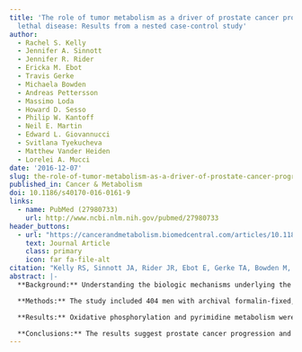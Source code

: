 ```yaml
---
title: 'The role of tumor metabolism as a driver of prostate cancer progression and
  lethal disease: Results from a nested case-control study'
author:
  - Rachel S. Kelly
  - Jennifer A. Sinnott
  - Jennifer R. Rider
  - Ericka M. Ebot
  - Travis Gerke
  - Michaela Bowden
  - Andreas Pettersson
  - Massimo Loda
  - Howard D. Sesso
  - Philip W. Kantoff
  - Neil E. Martin
  - Edward L. Giovannucci
  - Svitlana Tyekucheva
  - Matthew Vander Heiden
  - Lorelei A. Mucci
date: '2016-12-07'
slug: the-role-of-tumor-metabolism-as-a-driver-of-prostate-cancer-progression
published_in: Cancer & Metabolism
doi: 10.1186/s40170-016-0161-9
links:
  - name: PubMed (27980733)
    url: http://www.ncbi.nlm.nih.gov/pubmed/27980733
header_buttons:
  - url: "https://cancerandmetabolism.biomedcentral.com/articles/10.1186/s40170-016-0161-9"
    text: Journal Article
    class: primary
    icon: far fa-file-alt
citation: "Kelly RS, Sinnott JA, Rider JR, Ebot E, Gerke TA, Bowden M, Pettersson A, Loda M, Sesso H, Kantoff PW, Martin NE, Giovannucci EL, Tyekucheva S, Vander Heiden M, Mucci LA. The role of tumor metabolism as a driver of prostate cancer progression and lethal disease: Results from a nested case-control study. Cancer Metab 2016; 4(22): DOI 10.1186/s40170-016-0161-9. PMID: 27980733. PMCID: PMC5142400."
abstract: |-
  **Background:** Understanding the biologic mechanisms underlying the development of lethal prostate cancer is critical for improved therapeutic and prevention strategies. In this study we explored the role of tumor metabolism in prostate cancer progression using mRNA expression profiling of seven metabolic pathways; fatty acid metabolism, glycolysis/gluconeogenesis, oxidative phosphorylation, pentose phosphate, purine metabolism, pyrimidine metabolism and the tricarboxylic acid cycle.

  **Methods:** The study included 404 men with archival formalin-fixed, paraffin-embedded prostate tumor tissue from the prospective Health Professionals Follow-up Study and Physicians’ Health Study. Lethal cases (n = 113) were men who experienced a distant metastatic event or died of prostate cancer during follow-up. Non-lethal controls (n = 291) survived at least 8 years post-diagnosis without metastases. Of 404 men, 202 additionally had matched normal tissue (140 non-lethal, 62 lethal). Analyses compared expression levels between tumor and normal tissue, by Gleason grade and by lethal status. Secondary analyses considered the association with biomarkers of cell proliferation, apoptosis and angiogenesis.

  **Results:** Oxidative phosphorylation and pyrimidine metabolism were identified as the most dysregulated pathways in lethal tumors (p < 0.007), and within these pathways, a number of novel differentially expressed genes were identified including POLR2K and APT6V1A. The associations were tumor specific as there was no evidence any pathways were altered in the normal tissue of lethal compared to non-lethal cases.

  **Conclusions:** The results suggest prostate cancer progression and lethal disease are associated with alterations in key metabolic signaling pathways. Pathways supporting proliferation appeared to be of particular importance in prostate tumor aggressiveness.
---
```


<!--
## Common icons

Font Awesome: https://fontawesome.com/icons
Academic Icons: http://jpswalsh.github.io/academicons/

github: fab fa-github
twitter: fab fa-twitter
rocket (app): fas fa-rocket
biorxiv: ai ai-biorxiv
arvix: ai ai-arxiv
doi: ai ai-doi
pubmed: ai ai-pubmed
generic paper: far fa-file-alt
generic project: fas fa-briefcase
-->

<!--
You can include extra content here as markdown.
It will render after Abstract and Links and before Citation.
-->
